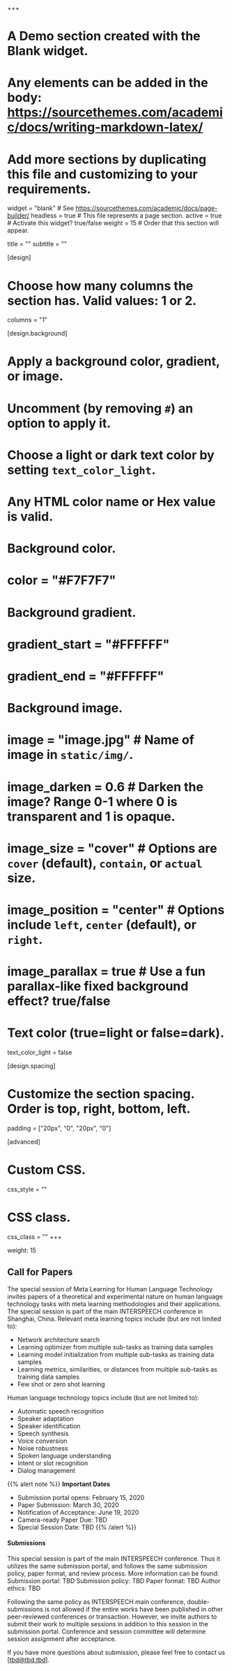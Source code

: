 +++
# A Demo section created with the Blank widget.
# Any elements can be added in the body: https://sourcethemes.com/academic/docs/writing-markdown-latex/
# Add more sections by duplicating this file and customizing to your requirements.

widget = "blank"  # See https://sourcethemes.com/academic/docs/page-builder/
headless = true  # This file represents a page section.
active =  true # Activate this widget? true/false
weight = 15  # Order that this section will appear.

title = ""
subtitle = ""

[design]
  # Choose how many columns the section has. Valid values: 1 or 2.
  columns = "1"

[design.background]
  # Apply a background color, gradient, or image.
  #   Uncomment (by removing `#`) an option to apply it.
  #   Choose a light or dark text color by setting `text_color_light`.
  #   Any HTML color name or Hex value is valid.

  # Background color.
  # color = "#F7F7F7"
  
  # Background gradient.
  # gradient_start = "#FFFFFF"
  # gradient_end = "#FFFFFF"
  
  # Background image.
  # image = "image.jpg"  # Name of image in `static/img/`.
  # image_darken = 0.6  # Darken the image? Range 0-1 where 0 is transparent and 1 is opaque.
  # image_size = "cover"  #  Options are `cover` (default), `contain`, or `actual` size.
  # image_position = "center"  # Options include `left`, `center` (default), or `right`.
  # image_parallax = true  # Use a fun parallax-like fixed background effect? true/false
  
  # Text color (true=light or false=dark).
  text_color_light = false

[design.spacing]
  # Customize the section spacing. Order is top, right, bottom, left.
  padding = ["20px", "0", "20px", "0"]

[advanced]
 # Custom CSS. 
 css_style = ""
 
 # CSS class.
 css_class = ""
+++

weight: 15

## Call for Papers

The special session of Meta Learning for Human Language Technology invites papers of a theoretical and experimental nature on human language technology tasks with meta learning methodologies and their applications. The special session is part of the main INTERSPEECH conference in Shanghai, China. Relevant meta learning topics include (but are not limited to):

* Network architecture search
* Learning optimizer from multiple sub-tasks as training data samples
* Learning model initialization from multiple sub-tasks as training data samples
* Learning metrics, similarities, or distances from multiple sub-tasks as training data samples
* Few shot or zero shot learning

Human language technology topics include (but are not limited to):

* Automatic speech recognition
* Speaker adaptation
* Speaker identification
* Speech synthesis
* Voice conversion
* Noise robustness
* Spoken language understanding
* Intent or slot recognition
* Dialog management

{{% alert note %}}
**Important Dates**

* Submission portal opens: February 15, 2020
* Paper Submission: March 30, 2020
* Notification of Acceptance: June 19, 2020
* Camera-ready Paper Due: TBD
* Special Session Date: TBD
{{% /alert %}}

#### Submissions

This special session is part of the main INTERSPEECH conference. Thus it utilizes the same submission portal, and follows the same submission policy, paper format, and review process. More information can be found:
Submission portal: TBD
Submission policy: TBD
Paper format: TBD
Author ethics: TBD

Following the same policy as INTERSPEECH main conference, double-submissions is not allowed if the entire works have been published in other peer-reviewed conferences or transaction. However, we invite authors to submit their work to multiple sessions in addition to this session in the submission portal. Conference and session committee will determine session assignment after acceptance.

If you have more questions about submission, please feel free to contact us [tbd@tbd.tbd].

